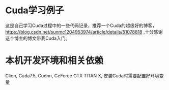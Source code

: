 # Cuda学习例子
 这是自己学习Cuda过程中的一些代码记录，推荐一个Cuda的超级好的博客，https://blog.csdn.net/sunmc1204953974/article/details/51078818 ,十分感谢这个博主的博文带我Cuda入门。
# 本机开发环境和相关依赖
Clion, Cuda7.5, Cudnn, GeForce GTX TITAN X, 安装Cuda时需要配置好环境变量 
  
